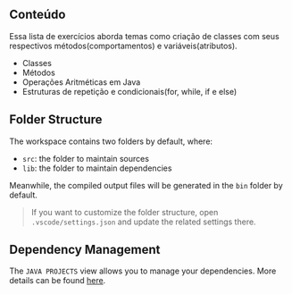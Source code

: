 ## Conteúdo

Essa lista de exercícios aborda temas como criação de classes com seus respectivos métodos(comportamentos) e variáveis(atributos). 

- Classes
- Métodos
- Operações Aritméticas em Java
- Estruturas de repetição e condicionais(for, while, if e else)


## Folder Structure

The workspace contains two folders by default, where:

- `src`: the folder to maintain sources
- `lib`: the folder to maintain dependencies

Meanwhile, the compiled output files will be generated in the `bin` folder by default.

> If you want to customize the folder structure, open `.vscode/settings.json` and update the related settings there.

## Dependency Management

The `JAVA PROJECTS` view allows you to manage your dependencies. More details can be found [here](https://github.com/microsoft/vscode-java-dependency#manage-dependencies).
